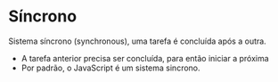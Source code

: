 # Síncrono

Sistema síncrono (synchronous), uma tarefa é concluída após a outra.

* A tarefa anterior precisa ser concluída, para então iniciar a próxima
* Por padrão, o JavaScript é um sistema sincrono.